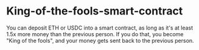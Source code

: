 # King-of-the-fools-smart-contract

You can deposit ETH or USDC into a smart contract, as long as it's at least 1.5x more money than the previous person.
If you do that, you become "King of the fools", and your money gets sent back to the previous person.
